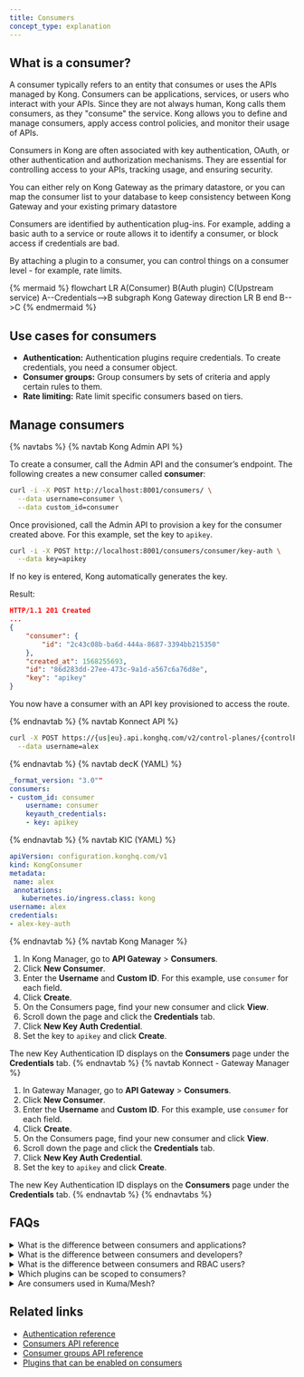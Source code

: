 ```yaml
---
title: Consumers
concept_type: explanation
---
```


## What is a consumer?

A consumer typically refers to an entity that consumes or uses the APIs managed by Kong. 
Consumers can be applications, services, or users who interact with your APIs. 
Since they are not always human, Kong calls them consumers, as they "consume" the service.
Kong allows you to define and manage consumers, apply access control policies, and monitor their usage of APIs.

Consumers in Kong are often associated with key authentication, OAuth, or other authentication and authorization mechanisms. 
They are essential for controlling access to your APIs, tracking usage, and ensuring security.

You can either rely on Kong Gateway as the primary datastore, or you can map the consumer list 
to your database to keep consistency between Kong Gateway and your existing primary datastore

Consumers are identified by authentication plug-ins. 
For example, adding a basic auth to a service or route allows it to identify a consumer, or block access if credentials are bad.

By attaching a plugin to a consumer, you can control things on a consumer level - for example, rate limits.

{% mermaid %}
flowchart LR
A(Consumer)
B(Auth plugin)
C(Upstream service)
A--Credentials-->B
subgraph Kong Gateway
direction LR
B
end
B-->C
{% endmermaid %}

## Use cases for consumers

* **Authentication:** Authentication plugins require credentials. To create credentials, you need a consumer object.
* **Consumer groups:** Group consumers by sets of criteria and apply certain rules to them.
* **Rate limiting:** Rate limit specific consumers based on tiers.

## Manage consumers

{% navtabs %}
{% navtab Kong Admin API %}

To create a consumer, call the Admin API and the consumer’s endpoint.
The following creates a new consumer called **consumer**:

```sh
curl -i -X POST http://localhost:8001/consumers/ \
  --data username=consumer \
  --data custom_id=consumer
```

Once provisioned, call the Admin API to provision a key for the consumer
created above. For this example, set the key to `apikey`.

```sh
curl -i -X POST http://localhost:8001/consumers/consumer/key-auth \
  --data key=apikey
```

If no key is entered, Kong automatically generates the key.

Result:

```json
HTTP/1.1 201 Created
...
{
    "consumer": {
        "id": "2c43c08b-ba6d-444a-8687-3394bb215350"
    },
    "created_at": 1568255693,
    "id": "86d283dd-27ee-473c-9a1d-a567c6a76d8e",
    "key": "apikey"
}
```

You now have a consumer with an API key provisioned to access the route.

{% endnavtab %}
{% navtab Konnect API %}
```sh
curl -X POST https://{us|eu}.api.konghq.com/v2/control-planes/{controlPlaneId}/core-entities/consumers \
  --data username=alex
```
{% endnavtab %}
{% navtab decK (YAML) %}
``` yaml
_format_version: "3.0""
consumers:
- custom_id: consumer
    username: consumer
    keyauth_credentials:
    - key: apikey
```
{% endnavtab %}
{% navtab KIC (YAML) %}
```yaml
apiVersion: configuration.konghq.com/v1
kind: KongConsumer
metadata:
 name: alex
 annotations:
   kubernetes.io/ingress.class: kong
username: alex
credentials:
- alex-key-auth
```
{% endnavtab %}
{% navtab Kong Manager %}

1. In Kong Manager, go to **API Gateway** > **Consumers**.
2. Click **New Consumer**.
3. Enter the **Username** and **Custom ID**. For this example, use `consumer` for each field.
4. Click **Create**.
5. On the Consumers page, find your new consumer and click **View**.
6. Scroll down the page and click the **Credentials** tab.
7. Click **New Key Auth Credential**.
8. Set the key to `apikey` and click **Create**.

  The new Key Authentication ID displays on the **Consumers** page under the **Credentials** tab.
{% endnavtab %}
{% navtab Konnect - Gateway Manager %}

1. In Gateway Manager, go to **API Gateway** > **Consumers**.
2. Click **New Consumer**.
3. Enter the **Username** and **Custom ID**. For this example, use `consumer` for each field.
4. Click **Create**.
5. On the Consumers page, find your new consumer and click **View**.
6. Scroll down the page and click the **Credentials** tab.
7. Click **New Key Auth Credential**.
8. Set the key to `apikey` and click **Create**.

  The new Key Authentication ID displays on the **Consumers** page under the **Credentials** tab.
{% endnavtab %}
{% endnavtabs %}

## FAQs

<details><summary>What is the difference between consumers and applications?</summary>

Applications provide developers the ability to, in a self-service way, get access to APIs managed by Kong with no interaction from the Kong team to generate credentials required.

With consumers, the Kong team creates consumers, generates credentials and needs to share them with the developers that need access to the APIs.

You can think as applications as a type of consumer in Kong that allows developers to automatically obtain credentials for and subscribe to the required APIs.

</details>
<details><summary>What is the difference between consumers and developers?</summary>

Developers are real users of the Dev Portal, whereas consumers are abstractions.

</details>

<details><summary>What is the difference between consumers and RBAC users?</summary>

RBAC users are users of Kong Manager, whereas consumers are users (real or abstract) of the Gateway itself.

</details>

<details><summary>Which plugins can be scoped to consumers?</summary>

Certain plugins can be scoped to consumers (as opposed to services, routes, or globally). 
You can see the full list in the <a href="/hub/plugins/compatibility/#scopes">plugin scopes compatibility reference</a>.
</details>

<details><summary>Are consumers used in Kuma/Mesh?</summary>

No.
</details>

## Related links

* [Authentication reference](/gateway/latest/kong-plugins/authentication/reference/)
* [Consumers API reference](/gateway/api/admin-ee/latest/#/Consumers)
* [Consumer groups API reference](/gateway/api/admin-ee/latest/#/consumer_groups)
* [Plugins that can be enabled on consumers](/hub/plugins/compatibility/#scopes)